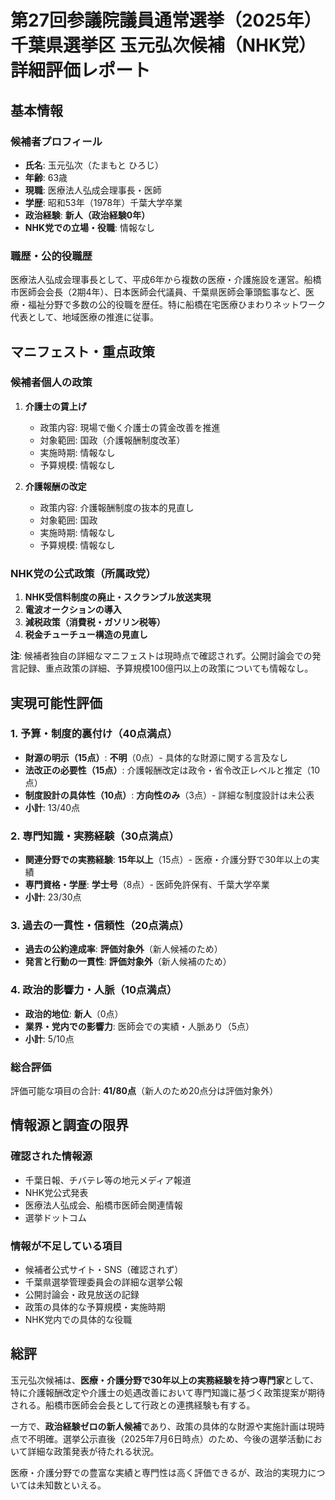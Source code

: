 # 第27回参議院議員通常選挙（2025年）千葉県選挙区 玉元弘次候補（NHK党）詳細評価レポート

## 基本情報

### 候補者プロフィール

- **氏名**: 玉元弘次（たまもと ひろじ）
- **年齢**: 63歳
- **現職**: 医療法人弘成会理事長・医師
- **学歴**: 昭和53年（1978年）千葉大学卒業
- **政治経験**: **新人（政治経験0年）**
- **NHK党での立場・役職**: 情報なし

### 職歴・公的役職歴

医療法人弘成会理事長として、平成6年から複数の医療・介護施設を運営。船橋市医師会会長（2期4年）、日本医師会代議員、千葉県医師会筆頭監事など、医療・福祉分野で多数の公的役職を歴任。特に船橋在宅医療ひまわりネットワーク代表として、地域医療の推進に従事。

## マニフェスト・重点政策

### 候補者個人の政策

1. **介護士の賃上げ**
   - 政策内容: 現場で働く介護士の賃金改善を推進
   - 対象範囲: 国政（介護報酬制度改革）
   - 実施時期: 情報なし
   - 予算規模: 情報なし

2. **介護報酬の改定**
   - 政策内容: 介護報酬制度の抜本的見直し
   - 対象範囲: 国政
   - 実施時期: 情報なし
   - 予算規模: 情報なし

### NHK党の公式政策（所属政党）

1. **NHK受信料制度の廃止・スクランブル放送実現**
2. **電波オークションの導入**
3. **減税政策（消費税・ガソリン税等）**
4. **税金チューチュー構造の見直し**

**注**: 候補者独自の詳細なマニフェストは現時点で確認されず。公開討論会での発言記録、重点政策の詳細、予算規模100億円以上の政策についても情報なし。

## 実現可能性評価

### 1. 予算・制度的裏付け（40点満点）

- **財源の明示（15点）**: **不明**（0点）- 具体的な財源に関する言及なし
- **法改正の必要性（15点）**: 介護報酬改定は政令・省令改正レベルと推定（10点）
- **制度設計の具体性（10点）**: **方向性のみ**（3点）- 詳細な制度設計は未公表
- **小計**: 13/40点

### 2. 専門知識・実務経験（30点満点）

- **関連分野での実務経験**: **15年以上**（15点）- 医療・介護分野で30年以上の実績
- **専門資格・学歴**: **学士号**（8点）- 医師免許保有、千葉大学卒業
- **小計**: 23/30点

### 3. 過去の一貫性・信頼性（20点満点）

- **過去の公約達成率**: **評価対象外**（新人候補のため）
- **発言と行動の一貫性**: **評価対象外**（新人候補のため）

### 4. 政治的影響力・人脈（10点満点）

- **政治的地位**: **新人**（0点）
- **業界・党内での影響力**: 医師会での実績・人脈あり（5点）
- **小計**: 5/10点

### 総合評価

評価可能な項目の合計: **41/80点**（新人のため20点分は評価対象外）

## 情報源と調査の限界

### 確認された情報源

- 千葉日報、チバテレ等の地元メディア報道
- NHK党公式発表
- 医療法人弘成会、船橋市医師会関連情報
- 選挙ドットコム

### 情報が不足している項目

- 候補者公式サイト・SNS（確認されず）
- 千葉県選挙管理委員会の詳細な選挙公報
- 公開討論会・政見放送の記録
- 政策の具体的な予算規模・実施時期
- NHK党内での具体的な役職

## 総評

玉元弘次候補は、**医療・介護分野で30年以上の実務経験を持つ専門家**として、特に介護報酬改定や介護士の処遇改善において専門知識に基づく政策提案が期待される。船橋市医師会会長として行政との連携経験も有する。

一方で、**政治経験ゼロの新人候補**であり、政策の具体的な財源や実施計画は現時点で不明確。選挙公示直後（2025年7月6日時点）のため、今後の選挙活動において詳細な政策発表が待たれる状況。

医療・介護分野での豊富な実績と専門性は高く評価できるが、政治的実現力については未知数といえる。

